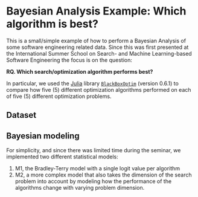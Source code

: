 # Bayesian Analysis Example: Which algorithm is best?

This is a small/simple example of how to perform a Bayesian Analysis of some software engineering related data. Since this was first presented at the International Summer School on Search- and Machine Learning-based Software Engineering the focus is on the question:

**RQ. Which search/optimization algorithm performs best?**

In particular, we used the [Julia](www.julialang.org) library [`BlackBoxOptim`](https://github.com/robertfeldt/BlackBoxOptim.jl/) (version 0.6.1) to compare how five (5) different optimization algorithms performed on each of five (5) different optimization problems.

## Dataset



## Bayesian modeling

For simplicity, and since there was limited time during the seminar, we implemented two different statistical models:

1. M1, the Bradley-Terry model with a single logit value per algorithm
2. M2, a more complex model that also takes the dimension of the search problem into account by modeling how the performance of the algorithms change with varying problem dimension.